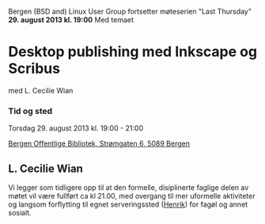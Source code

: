 Bergen (BSD and) Linux User Group fortsetter møteserien "Last Thursday" **29. august 2013 kl. 19:00**
Med temaet

Desktop publishing med Inkscape og Scribus
==========================================
med L. Cecilie Wian


### Tid og sted ###
Torsdag 29. august 2013 kl. 19:00 - 21:00

[Bergen Offentlige Bibliotek, Strømgaten 6, 5089 Bergen](http://goo.gl/tvYlYP)



L. Cecilie Wian
------------------------------------------



Vi legger som tidligere opp til at den formelle, disiplinerte 
faglige delen av møtet vil være fullført ca kl 21.00, med overgang 
til mer uformelle aktiviteter og langsom forflytting til egnet 
serveringssted ([Henrik](http://goo.gl/DSnHiG)) for fagøl og annet sosialt.
